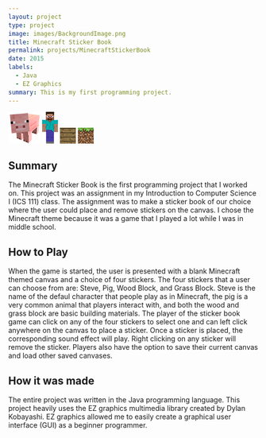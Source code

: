 ```yaml
---
layout: project
type: project
image: images/BackgroundImage.png
title: Minecraft Sticker Book
permalink: projects/MinecraftStickerBook
date: 2015
labels:
  - Java
  - EZ Graphics
summary: This is my first programming project.
---
```


<div class="ui small rounded images">
  <img class="ui image" src="../images/Pig.png">
  <img class="ui image" src="../images/Steve.png">
  <img class="ui image" src="../images/WoodBlock.png">
  <img class="ui image" src="../images/GrassBlock.png">
</div>

<H2>Summary</H2>
The Minecraft Sticker Book is the first programming project that I worked on. This project was an assignment in my Introduction to Computer Science I (ICS 111) class. The assignment was to make a sticker book of our choice where the user could place and remove stickers on the canvas. I chose the Minecraft theme because it was a game that I played a lot while I was in middle school. 

<H2>How to Play</H2>
When the game is started, the user is presented with a blank Minecraft themed canvas and a choice of four stickers. The four stickers that a user can choose from are: Steve, Pig, Wood Block, and Grass Block. Steve is the name of the defaul character that people play as in Minecraft, the pig is a very common animal that players interact with, and both the wood and grass block are basic building materials. The player of the sticker book game can click on any of the four stickers to select one and can left click anywhere on the canvas to place a sticker. Once a sticker is placed, the corresponding sound effect will play. Right clicking on any sticker will remove the sticker. Players also have the option to save their current canvas and load other saved canvases.

<H2>How it was made</H2>
The entire project was written in the Java programming language. This project heavily uses the EZ graphics multimedia library created by Dylan Kobayashi. EZ graphics allowed me to easily create a graphical user interface (GUI) as a beginner programmer. 





